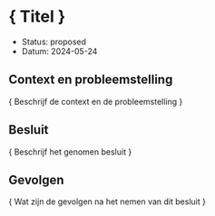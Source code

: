 # { Titel }

- Status: proposed
- Datum: 2024-05-24


## Context en probleemstelling

{ Beschrijf de context en de probleemstelling }


## Besluit

{ Beschrijf het genomen besluit }


## Gevolgen

{ Wat zijn de gevolgen na het nemen van dit besluit }


<!-- Optioneel 

## Meer informatie

{ Eventuele verwijzingen naar andere bronnen of websites }

- [Website](https://example.com)
- [Ander document](https://example.com)
- ...

-->